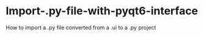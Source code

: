 # Import-.py-file-with-pyqt6-interface
How to import a .py file converted from a .ui to a .py project
